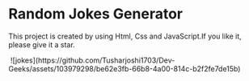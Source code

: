 <h1>Random Jokes Generator</h1>

<p>This project is created by using Html, Css and JavaScript.If you like it, please give it a star.</p>
<img> ![jokes](https://github.com/Tusharjoshi1703/Dev-Geeks/assets/103979298/be62e3fb-66b8-4a00-814c-b2f2fe7de15b)
   </img>
